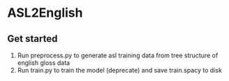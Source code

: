 # ASL2English

## Get started

1. Run preprocess.py to generate asl training data from tree structure of english gloss data
2. Run train.py to train the model (deprecate) and save train.spacy to disk

